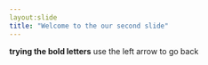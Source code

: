 ```yaml
---
layout:slide
title: "Welcome to the our second slide"
---
```

**trying the bold letters**
use the left arrow to go back
